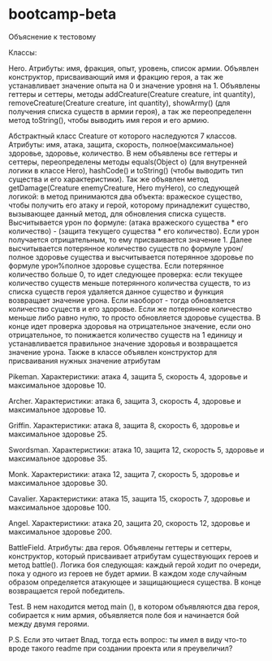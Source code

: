 # bootcamp-beta
Объяснение к тестовому 

Классы: 

Hero. 
Атрибуты: имя, фракция, опыт, уровень, список армии. 
Объявлен конструктор, присваивающий имя и фракцию героя, а так же устанавливает значение опыта на 0 и значение уровня на 1. 
Объявлены геттеры и сеттеры, методы addCreature(Creature creature, int quantity), removeCreature(Creature creature, int quantity),
showArmy() (для получения списка существ в армии героя), а так же переопределенн метод toString(),  чтобы выводить имя героя и его армию. 

Абстрактный класс Creature от которого наследуются 7 классов. 
Атрибуты: имя, атака, защита, скорость, полное(максимальное) здоровье, здоровье, количество. 
В нем объявлены все геттеры и сеттеры, переопределены методы equals(Object o) (для внутренней логики в классе Hero), hashCode() и toString()  (чтобы выводить тип существа и его характеристики).
Так же объявлен метод getDamage(Creature enemyCreature, Hero myHero), со следующей логикой:
в метод принимаются два объекта: вражеское существо, чтобы получить его атаку и герой, которому принадлежит существо, вызывающее данный метод, для обновления списка существ. 
Высчитывается урон по формуле: (атака вражеского существа * его количество) - (защита текущего существа * его количество).
Если урон получается отрицательным, то ему присваивается значение 1. 
Далее высчитывается потерянное количество существ по формуле урон/полное здоровье существа и высчитывается потерянное здоровье по формуле урон%полное здоровье существа. 
Если потерянное количество больше 0, то идет следующее проверка: если текущее количество существ меньше потерянного количества существ, то из списка существ героя удаляется данное существо и функция возвращает значение урона. 
Если наоборот - тогда обновляется количество существ и его здоровье. Если же потерянное количество меньше либо равно нулю, то просто обновляется здоровье существа. 
В конце идет проверка здоровья на отрицательное значение, если оно отрицательное, то понижается количество существ на 1 единицу и устанавливается правильное значение здоровья и возвращается значение урона.
Также в классе объявлен конструктор для присваивания нужных значение атрибутам  

Pikeman. Характеристики: атака 4, защита 5, скорость 4, здоровье и максимальное здоровье 10. 

Archer. Характеристики: атака 6, защита 3, скорость 4, здоровье и максимальное здоровье 10. 

Griffin. Характеристики: атака 8, защита 8, скорость 6, здоровье и максимальное здоровье 25. 

Swordsman. Характеристики: атака 10, защита 12, скорость 5, здоровье и максимальное здоровье 35. 

Monk. Характеристики: атака 12, защита 7, скорость 5, здоровье и максимальное здоровье 30. 

Cavalier. Характеристики: атака 15, защита 15, скорость 7, здоровье и максимальное здоровье 100. 

Angel. Характеристики: атака 20, защита 20, скорость 12, здоровье и максимальное здоровье 200. 

BattleField. Атрибуты: два героя.
Объявлены геттеры и сеттеры, конструктор, который присваивает атрибутам существующих героев и метод battle().
Логика боя следующая: каждый герой ходит по очереди, пока у одного из героев не будет армии.
В каждом ходе случайным образом определяется атакующее и защищающиеся существа. В конце возвращается герой победитель. 

Test. В нем находится метод main (), в котором объявляются два героя, собирается к ним армия, объявляется поле боя и начинается бой между двумя героями. 

 

 

 

P.S. Если это читает Влад, тогда есть вопрос: ты имел в виду что-то вроде такого readme при создании проекта или я преувеличил? 
